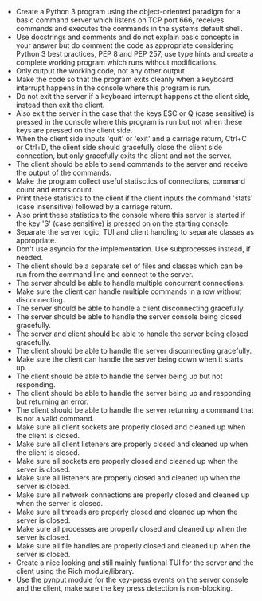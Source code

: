 - Create a Python 3 program using the object-oriented paradigm for a basic
command server which listens on TCP port 666, receives commands and executes
the commands in the systems default shell.
- Use docstrings and comments and do not explain basic concepts in your answer
but do comment the code as appropriate considering Python 3 best practices,
PEP 8 and PEP 257, use type hints and create a complete working program which
runs without modifications.
- Only output the working code, not any other output.
- Make the code so that the program exits cleanly when a keyboard interrupt
happens in the console where this program is run.
- Do not exit the server if a keyboard interrupt happens at the client side,
instead then exit the client.
- Also exit the server in the case that the keys ESC or Q (case sensitive) is
pressed in the console where this program is run but not when these keys are
pressed on the client side.
- When the client side inputs 'quit' or 'exit' and a carriage return, Ctrl+C
or Ctrl+D, the client side should gracefully close the client side connection,
but only gracefully exits the client and not the server.
- The client should be able to send commands to the server and receive the
output of the commands.
- Make the program collect useful statisctics of connections, command count
and errors count.
- Print these statistics to the client if the client inputs the command
'stats' (case insensitive) followed by a carriage return.
- Also print these statistics to the console where this server is started if
the key 'S' (case sensitive) is pressed on on the starting console.
- Separate the server logic, TUI and client handling to separate classes as
appropriate.
- Don't use asyncio for the implementation. Use subprocesses instead, if
needed.
- The client should be a separate set of files and classes which can be run
from the command line and connect to the server.
- The server should be able to handle multiple concurrent connections.
- Make sure the client can handle multiple commands in a row without
disconnecting.
- The server should be able to handle a client disconnecting gracefully.
- The server should be able to handle the server console being closed
gracefully.
- The server and client should be able to handle the server being closed
gracefully.
- The client should be able to handle the server disconnecting gracefully.
- Make sure the client can handle the server being down when it starts up.
- The client should be able to handle the server being up but not responding.
- The client should be able to handle the server being up and responding but
returning an error.
- The client should be able to handle the server returning a command that
is not a valid command.
- Make sure all client sockets are properly closed and cleaned up when
the client is closed.
- Make sure all client listeners are properly closed and cleaned up when the
client is closed.
- Make sure all sockets are properly closed and cleaned up when the server
is closed.
- Make sure all listeners are properly closed and cleaned up when the server
is closed.
- Make sure all network connections are properly closed and cleaned up when
the server is closed.
- Make sure all threads are properly closed and cleaned up when the server
is closed.
- Make sure all processes are properly closed and cleaned up when the server
is closed.
- Make sure all file handles are properly closed and cleaned up when the
server is closed.
- Create a nice looking and still mainly funtional TUI for the server and
the client using the Rich module/library.
- Use the pynput module for the key-press events on the server console and
the client, make sure the key press detection is non-blocking.
